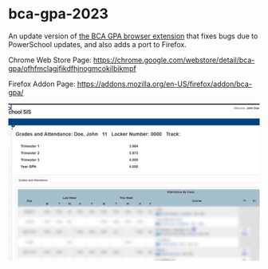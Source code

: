 # bca-gpa-2023

An update version of [the BCA GPA browser extension](https://github.com/alebod21/bcagpa) that fixes bugs due to PowerSchool updates, and also adds a port to Firefox.

Chrome Web Store Page: https://chrome.google.com/webstore/detail/bca-gpa/ofhfmclagjfikdfhjnogmcokilbikmpf

Firefox Addon Page: https://addons.mozilla.org/en-US/firefox/addon/bca-gpa/

![Screenshot of extension](./images/screenshot.png)
